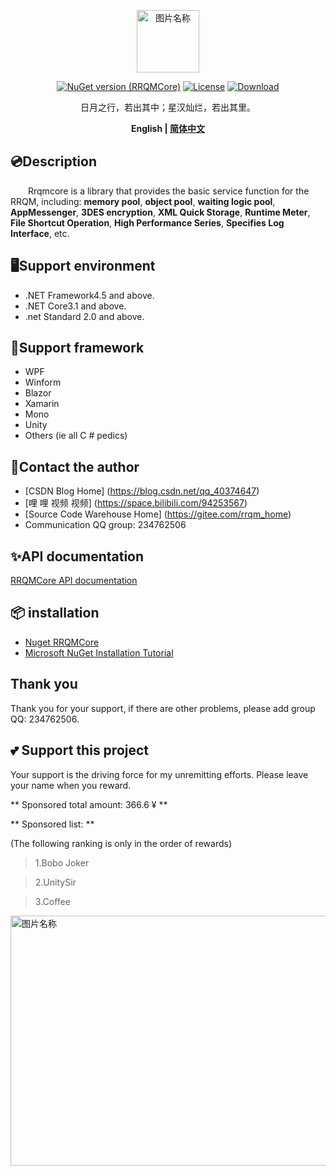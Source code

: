 <p></p>
<p></p>
<p align="center">
<img src="https://img-blog.csdnimg.cn/20210406140816743.png" width = "100" height = "100" alt="图片名称" align=center />
</p>

 <div align="center"> 
  
[![NuGet version (RRQMCore)](https://img.shields.io/nuget/v/RRQMCore.svg?style=flat-square)](https://www.nuget.org/packages/RRQMCore/)
[![License](https://img.shields.io/badge/license-Apache%202-4EB1BA.svg)](https://www.apache.org/licenses/LICENSE-2.0.html)
[![Download](https://img.shields.io/nuget/dt/RRQMCore)](https://www.nuget.org/packages/RRQMCore/)

</div> 

<div align="center">

日月之行，若出其中；星汉灿烂，若出其里。

</div>
<div align="center">

**English | [简体中文](./README.zh-CN.md)**

</div>

## 💿Description
&emsp;&emsp;Rrqmcore is a library that provides the basic service function for the RRQM, including: **memory pool**, **object pool**, **waiting logic pool**, **AppMessenger**, **3DES encryption**, **XML Quick Storage**, **Runtime Meter**, **File Shortcut Operation**, **High Performance Series**, **Specifies Log Interface**, etc.

## 🖥Support environment
- .NET Framework4.5 and above.
- .NET Core3.1 and above.
- .net Standard 2.0 and above.

## 🥪Support framework
- WPF
- Winform
- Blazor
- Xamarin
- Mono
- Unity
- Others (ie all C # pedics)

## 🔗Contact the author

 - [CSDN Blog Home] (https://blog.csdn.net/qq_40374647)
 - [哩 哩 视频 视频] (https://space.bilibili.com/94253567)
 - [Source Code Warehouse Home] (https://gitee.com/rrqm_home)
 - Communication QQ group: 234762506

## ✨API documentation

[RRQMCore API documentation](https://gitee.com/dotnetchina/RRQMCore/wikis/pages)

 
## 📦 installation

- [Nuget RRQMCore](https://www.nuget.org/packages/RRQMCore/)
- [Microsoft NuGet Installation Tutorial](https://docs.microsoft.com/zh-cn/nuget/quickstart/install-and-use-a-package-in-visual-studio)



## Thank you

Thank you for your support, if there are other problems, please add group QQ: 234762506.


## 💕 Support this project
Your support is the driving force for my unremitting efforts. Please leave your name when you reward.

 ** Sponsored total amount: 366.6 ¥ **

** Sponsored list: **

(The following ranking is only in the order of rewards)

> 1.Bobo Joker

> 2.UnitySir

> 3.Coffee

<img src="https://images.gitee.com/uploads/images/2021/0330/234046_7662fb8c_8553710.png" width = "600" height = "400" alt="图片名称" align=center />

